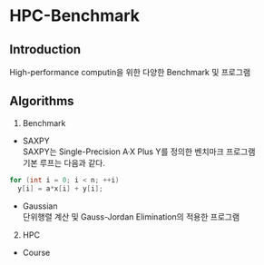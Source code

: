 # HPC-Benchmark

## Introduction
High-performance computin을 위한 다양한 Benchmark 및 프로그램 

## Algorithms

1. Benchmark

  * SAXPY <br>
 SAXPY는 Single-Precision A·X Plus Y를 정의한 벤치마크 프로그램<br>
기본 루프는 다음과 같다.<br>
```c
for (int i = 0; i < n; ++i)
  y[i] = a*x[i] + y[i];
```

  * Gaussian <br>
단위행렬 계산 및 Gauss-Jordan Elimination의 적용한 프로그램<br>

2. HPC

 * Course <br>
    
